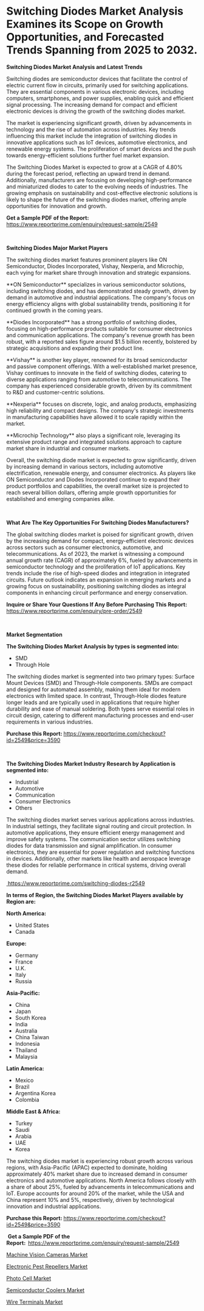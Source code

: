 <p><h1>Switching Diodes Market Analysis Examines its Scope on Growth Opportunities, and Forecasted Trends Spanning from 2025 to 2032.</h1></p><p><strong>Switching Diodes Market Analysis and Latest Trends</strong></p>
<p><p>Switching diodes are semiconductor devices that facilitate the control of electric current flow in circuits, primarily used for switching applications. They are essential components in various electronic devices, including computers, smartphones, and power supplies, enabling quick and efficient signal processing. The increasing demand for compact and efficient electronic devices is driving the growth of the switching diodes market.</p><p>The market is experiencing significant growth, driven by advancements in technology and the rise of automation across industries. Key trends influencing this market include the integration of switching diodes in innovative applications such as IoT devices, automotive electronics, and renewable energy systems. The proliferation of smart devices and the push towards energy-efficient solutions further fuel market expansion.</p><p>The Switching Diodes Market is expected to grow at a CAGR of 4.80% during the forecast period, reflecting an upward trend in demand. Additionally, manufacturers are focusing on developing high-performance and miniaturized diodes to cater to the evolving needs of industries. The growing emphasis on sustainability and cost-effective electronic solutions is likely to shape the future of the switching diodes market, offering ample opportunities for innovation and growth.</p></p>
<p><strong>Get a Sample PDF of the Report:&nbsp;</strong> <a href="https://www.reportprime.com/enquiry/request-sample/2549?utm_campaign=1119&utm_medium=2&utm_source=Github&utm_content=ia&utm_term=18032025&utm_id=switching-diodes">https://www.reportprime.com/enquiry/request-sample/2549</a></p>
<p>&nbsp;</p>
<p><strong>Switching Diodes Major Market Players</strong></p>
<p><p>The switching diodes market features prominent players like ON Semiconductor, Diodes Incorporated, Vishay, Nexperia, and Microchip, each vying for market share through innovation and strategic expansions. </p><p>**ON Semiconductor** specializes in various semiconductor solutions, including switching diodes, and has demonstrated steady growth, driven by demand in automotive and industrial applications. The company's focus on energy efficiency aligns with global sustainability trends, positioning it for continued growth in the coming years.</p><p>**Diodes Incorporated** has a strong portfolio of switching diodes, focusing on high-performance products suitable for consumer electronics and communication applications. The company's revenue growth has been robust, with a reported sales figure around $1.5 billion recently, bolstered by strategic acquisitions and expanding their product line.</p><p>**Vishay** is another key player, renowned for its broad semiconductor and passive component offerings. With a well-established market presence, Vishay continues to innovate in the field of switching diodes, catering to diverse applications ranging from automotive to telecommunications. The company has experienced considerable growth, driven by its commitment to R&D and customer-centric solutions.</p><p>**Nexperia** focuses on discrete, logic, and analog products, emphasizing high reliability and compact designs. The company's strategic investments in manufacturing capabilities have allowed it to scale rapidly within the market.</p><p>**Microchip Technology** also plays a significant role, leveraging its extensive product range and integrated solutions approach to capture market share in industrial and consumer markets.</p><p>Overall, the switching diode market is expected to grow significantly, driven by increasing demand in various sectors, including automotive electrification, renewable energy, and consumer electronics. As players like ON Semiconductor and Diodes Incorporated continue to expand their product portfolios and capabilities, the overall market size is projected to reach several billion dollars, offering ample growth opportunities for established and emerging companies alike.</p></p>
<p>&nbsp;</p>
<p><strong>What Are The Key Opportunities For Switching Diodes Manufacturers?</strong></p>
<p><p>The global switching diodes market is poised for significant growth, driven by the increasing demand for compact, energy-efficient electronic devices across sectors such as consumer electronics, automotive, and telecommunications. As of 2023, the market is witnessing a compound annual growth rate (CAGR) of approximately 6%, fueled by advancements in semiconductor technology and the proliferation of IoT applications. Key trends include the rise of high-speed diodes and integration in integrated circuits. Future outlook indicates an expansion in emerging markets and a growing focus on sustainability, positioning switching diodes as integral components in enhancing circuit performance and energy conservation.</p></p>
<p><strong>Inquire or Share Your Questions If Any Before Purchasing This Report:</strong> <a href="https://www.reportprime.com/enquiry/pre-order/2549?utm_campaign=1119&utm_medium=2&utm_source=Github&utm_content=ia&utm_term=18032025&utm_id=switching-diodes">https://www.reportprime.com/enquiry/pre-order/2549</a></p>
<p>&nbsp;</p>
<p><strong>Market Segmentation</strong></p>
<p><strong>The Switching Diodes Market Analysis by types is segmented into:</strong></p>
<p><ul><li>SMD</li><li>Through Hole</li></ul></p>
<p><p>The switching diodes market is segmented into two primary types: Surface Mount Devices (SMD) and Through-Hole components. SMDs are compact and designed for automated assembly, making them ideal for modern electronics with limited space. In contrast, Through-Hole diodes feature longer leads and are typically used in applications that require higher durability and ease of manual soldering. Both types serve essential roles in circuit design, catering to different manufacturing processes and end-user requirements in various industries.</p></p>
<p><strong>Purchase this Report:&nbsp;</strong><a href="https://www.reportprime.com/checkout?id=2549&price=3590&utm_campaign=1119&utm_medium=2&utm_source=Github&utm_content=ia&utm_term=18032025&utm_id=switching-diodes">https://www.reportprime.com/checkout?id=2549&price=3590</a></p>
<p>&nbsp;</p>
<p><strong>The Switching Diodes Market Industry Research by Application is segmented into:</strong></p>
<p><ul><li>Industrial</li><li>Automotive</li><li>Communication</li><li>Consumer Electronics</li><li>Others</li></ul></p>
<p><p>The switching diodes market serves various applications across industries. In industrial settings, they facilitate signal routing and circuit protection. In automotive applications, they ensure efficient energy management and improve safety systems. The communication sector utilizes switching diodes for data transmission and signal amplification. In consumer electronics, they are essential for power regulation and switching functions in devices. Additionally, other markets like health and aerospace leverage these diodes for reliable performance in critical systems, driving overall demand.</p></p>
<p><a href="https://www.reportprime.com/switching-diodes-r2549?utm_campaign=1119&utm_medium=2&utm_source=Github&utm_content=ia&utm_term=18032025&utm_id=switching-diodes">&nbsp;https://www.reportprime.com/switching-diodes-r2549</a></p>
<p><strong>In terms of Region, the Switching Diodes Market Players available by Region are:</strong></p>
<p>
    <p> <strong> North America: </strong>
        <ul>
            <li>United States</li>
            <li>Canada</li>
        </ul>
        </p> 
    <p> <strong> Europe: </strong>
        <ul>
            <li>Germany</li>
            <li>France</li>
            <li>U.K.</li>
            <li>Italy</li>
            <li>Russia</li>
        </ul>
        </p> 
    <p> <strong> Asia-Pacific: </strong>
        <ul>
            <li>China</li>
            <li>Japan</li>
            <li>South Korea</li>
            <li>India</li>
            <li>Australia</li>
            <li>China Taiwan</li>
            <li>Indonesia</li>
            <li>Thailand</li>
            <li>Malaysia</li>
        </ul>
        </p> 
    <p> <strong> Latin America: </strong>
        <ul>
            <li>Mexico</li>
            <li>Brazil</li>
            <li>Argentina Korea</li>
            <li>Colombia</li>
        </ul>
        </p> 
    <p> <strong> Middle East & Africa: </strong>
        <ul>
            <li>Turkey</li>
            <li>Saudi</li>
            <li>Arabia</li>
            <li>UAE</li>
            <li>Korea</li>
        </ul>
    </p>
    </p>
<p><p>The switching diodes market is experiencing robust growth across various regions, with Asia-Pacific (APAC) expected to dominate, holding approximately 40% market share due to increased demand in consumer electronics and automotive applications. North America follows closely with a share of about 25%, fueled by advancements in telecommunications and IoT. Europe accounts for around 20% of the market, while the USA and China represent 10% and 5%, respectively, driven by technological innovation and industrial applications.</p></p>
<p><strong>Purchase this Report: </strong><a href="https://www.reportprime.com/checkout?id=2549&price=3590&utm_campaign=1119&utm_medium=2&utm_source=Github&utm_content=ia&utm_term=18032025&utm_id=switching-diodes">https://www.reportprime.com/checkout?id=2549&price=3590</a></p>
<p>&nbsp;<strong>Get a Sample PDF of the Report:&nbsp;&nbsp;</strong><a href="https://www.reportprime.com/enquiry/request-sample/2549?utm_campaign=1119&utm_medium=2&utm_source=Github&utm_content=ia&utm_term=18032025&utm_id=switching-diodes">https://www.reportprime.com/enquiry/request-sample/2549</a></p>
<p><strong></strong></p>
<p><p><a href="https://github.com/dichkotuanny/Market-Research-Report-List-1/blob/main/machine-vision-cameras-market.md?utm_campaign=1119&utm_medium=2&utm_source=Github&utm_content=ia&utm_term=18032025&utm_id=switching-diodes">Machine Vision Cameras Market</a></p><p><a href="https://github.com/dandatesha7q/Market-Research-Report-List-1/blob/main/electronic-pest-repellers-market.md?utm_campaign=1119&utm_medium=2&utm_source=Github&utm_content=ia&utm_term=18032025&utm_id=switching-diodes">Electronic Pest Repellers Market</a></p><p><a href="https://github.com/zeraikulkawb/Market-Research-Report-List-1/blob/main/photo-cell-market.md?utm_campaign=1119&utm_medium=2&utm_source=Github&utm_content=ia&utm_term=18032025&utm_id=switching-diodes">Photo Cell Market</a></p><p><a href="https://github.com/rullihipes6h/Market-Research-Report-List-1/blob/main/semiconductor-coolers-market.md?utm_campaign=1119&utm_medium=2&utm_source=Github&utm_content=ia&utm_term=18032025&utm_id=switching-diodes">Semiconductor Coolers Market</a></p><p><a href="https://github.com/rojannovarwd/Market-Research-Report-List-1/blob/main/wire-terminals-market.md?utm_campaign=1119&utm_medium=2&utm_source=Github&utm_content=ia&utm_term=18032025&utm_id=switching-diodes">Wire Terminals Market</a></p></p>